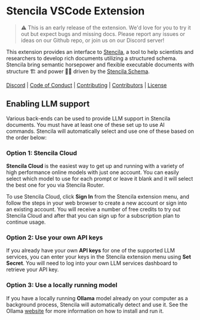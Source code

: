 # Stencila VSCode Extension

> ⚠️ This is an early release of the extension. We'd love for you to try it out but expect bugs and missing docs.
> Please report any issues or ideas on our Github repo, or join us on our Discord server!  

This extension provides an interface to [Stencila](https://stencila.io), a tool to help scientists and researchers to develop rich documents utilizing a structured schema. Stencila bring semantic horsepower and flexible executable documents with structure 🏗️ and power 💪🏼 driven by the [Stencila Schema](https://github.com/stencila/stencila/tree/main/schema).

[Discord](https://discord.gg/GADr6Jv) | [Code of Conduct](https://github.com/stencila/stencila/blob/main/CODE_OF_CONDUCT.md) | [Contributing](https://github.com/stencila/stencila/blob/main/vscode/CONTRIBUTING.md) | [Contributors](https://github.com/stencila/stencila#-contributors) | [License](https://github.com/stencila/stencila/blob/main/vscode/LICENSE)

## Enabling LLM support

Various back-ends can be used to provide LLM support in Stencila documents.  You must have at least one of these set up to use AI commands. Stencila will automatically select and use one of these based on the order below:

### Option 1: Stencila Cloud

**Stencila Cloud** is the easiest way to get up and running with a variety of high performance online models with just one account.  You can easily select which model to use for each prompt or leave it blank and it will select the best one for you via Stencila Router.

To use Stencila Cloud, click **Sign In** from the Stencila extension menu, and follow the steps in your web browser to create a new account or sign into an existing account.  You will receive a number of free credits to try out Stencila Cloud and after that you can sign up for a subscription plan to continue usage.

### Option 2: Use your own API keys

If you already have your own **API keys** for one of the supported LLM services, you can enter your keys in the Stencila extension menu using **Set Secret**.  You will need to log into your own LLM services dashboard to retrieve your API key.

### Option 3: Use a locally running model

If you have a locally running **Ollama** model already on your computer as a background process, Stencila will automatically detect and use it.  See the Ollama [website](https://ollama.com/) for more information on how to install and run it.
